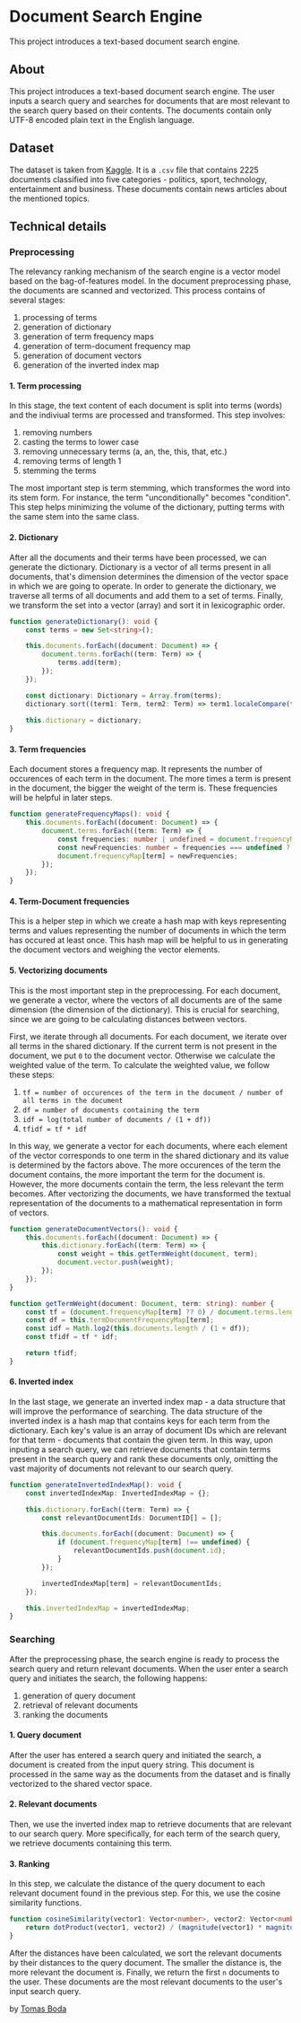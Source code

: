 # Document Search Engine

This project introduces a text-based document search engine.

## About
This project introduces a text-based document search engine. The user inputs a search query and searches for documents that are most relevant to the search query based on their contents. The documents contain only UTF-8 encoded plain text in the English language.

## Dataset
The dataset is taken from [Kaggle](https://www.kaggle.com/datasets/sunilthite/text-document-classification-dataset/data). It is a `.csv` file that contains 2225 documents classified into five categories - politics, sport, technology, entertainment and business. These documents contain news articles about the mentioned topics.

## Technical details

### Preprocessing
The relevancy ranking mechanism of the search engine is a vector model based on the bag-of-features model. In the document preprocessing phase, the documents are scanned and vectorized. This process contains of several stages:
1. processing of terms
2. generation of dictionary
3. generation of term frequency maps
4. generation of term-document frequency map
5. generation of document vectors
6. generation of the inverted index map

#### 1. Term processing
In this stage, the text content of each document is split into terms (words) and the indiviual terms are processed and transformed. This step involves:
1. removing numbers
2. casting the terms to lower case
3. removing unnecessary terms (a, an, the, this, that, etc.)
4. removing terms of length 1
5. stemming the terms

The most important step is term stemming, which transformes the word into its stem form. For instance, the term "unconditionally" becomes "condition". This step helps minimizing the volume of the dictionary, putting terms with the same stem into the same class.

#### 2. Dictionary
After all the documents and their terms have been processed, we can generate the dictionary. Dictionary is a vector of all terms present in all documents, that's dimension determines the dimension of the vector space in which we are going to operate. In order to generate the dictionary, we traverse all terms of all documents and add them to a set of terms. Finally, we transform the set into a vector (array) and sort it in lexicographic order.

```ts
function generateDictionary(): void {
    const terms = new Set<string>();

    this.documents.forEach((document: Document) => {
        document.terms.forEach((term: Term) => {
            terms.add(term);
        });
    });

    const dictionary: Dictionary = Array.from(terms);
    dictionary.sort((term1: Term, term2: Term) => term1.localeCompare(term2));
    
    this.dictionary = dictionary;
}
```

#### 3. Term frequencies
Each document stores a frequency map. It represents the number of occurences of each term in the document. The more times a term is present in the document, the bigger the weight of the term is. These frequencies will be helpful in later steps.

```ts
function generateFrequencyMaps(): void {
    this.documents.forEach((document: Document) => {
        document.terms.forEach((term: Term) => {
            const frequencies: number | undefined = document.frequencyMap[term];
            const newFrequencies: number = frequencies === undefined ? 1 : frequencies + 1;
            document.frequencyMap[term] = newFrequencies;
        });
    });
}
```

#### 4. Term-Document frequencies
This is a helper step in which we create a hash map with keys representing terms and values representing the number of documents in which the term has occured at least once. This hash map will be helpful to us in generating the document vectors and weighing the vector elements.

#### 5. Vectorizing documents
This is the most important step in the preprocessing. For each document, we generate a vector, where the vectors of all documents are of the same dimension (the dimension of the dictionary). This is crucial for searching, since we are going to be calculating distances between vectors.

First, we iterate through all documents. For each document, we iterate over all terms in the shared dictionary. If the current term is not present in the document, we put `0` to the document vector. Otherwise we calculate the weighted value of the term. To calculate the weighted value, we follow these steps:
1. `tf = number of occurences of the term in the document / number of all terms in the document`
2. `df = number of documents containing the term`
3. `idf = log(total number of documents / (1 + df))`
4. `tfidf = tf * idf`

In this way, we generate a vector for each documents, where each element of the vector corresponds to one term in the shared dictionary and its value is determined by the factors above. The more occurences of the term the document contains, the more important the term for the document is. However, the more documents contain the term, the less relevant the term becomes. After vectorizing the documents, we have transformed the textual representation of the documents to a mathematical representation in form of vectors.

```ts
function generateDocumentVectors(): void {
    this.documents.forEach((document: Document) => {
        this.dictionary.forEach((term: Term) => {
            const weight = this.getTermWeight(document, term);
            document.vector.push(weight);
        });
    });
}

function getTermWeight(document: Document, term: string): number {
    const tf = (document.frequencyMap[term] ?? 0) / document.terms.length;
    const df = this.termDocumentFrequencyMap[term];
    const idf = Math.log2(this.documents.length / (1 + df));
    const tfidf = tf * idf;

    return tfidf;
}
```

#### 6. Inverted index
In the last stage, we generate an inverted index map - a data structure that will improve the performance of searching. The data structure of the inverted index is a hash map that contains keys for each term from the dictionary. Each key's value is an array of document IDs which are relevant for that term - documents that contain the given term. In this way, upon inputing a search query, we can retrieve documents that contain terms present in the search query and rank these documents only, omitting the vast majority of documents not relevant to our search query.

```ts
function generateInvertedIndexMap(): void {
    const invertedIndexMap: InvertedIndexMap = {};

    this.dictionary.forEach((term: Term) => {
        const relevantDocumentIds: DocumentID[] = [];

        this.documents.forEach((document: Document) => {
            if (document.frequencyMap[term] !== undefined) {
                relevantDocumentIds.push(document.id);
            }
        });

        invertedIndexMap[term] = relevantDocumentIds;
    });

    this.invertedIndexMap = invertedIndexMap;
}
```

### Searching
After the preprocessing phase, the search engine is ready to process the search query and return relevant documents. When the user enter a search query and initiates the search, the following happens:
1. generation of query document
2. retrieval of relevant documents
4. ranking the documents

#### 1. Query document
After the user has entered a search query and initiated the search, a document is created from the input query string. This document is processed in the same way as the documents from the dataset and is finally vectorized to the shared vector space.

#### 2. Relevant documents
Then, we use the inverted index map to retrieve documents that are relevant to our search query. More specifically, for each term of the search query, we retrieve documents containing this term.

#### 3. Ranking
In this step, we calculate the distance of the query document to each relevant document found in the previous step. For this, we use the cosine similarity functions.

```ts
function cosineSimilarity(vector1: Vector<number>, vector2: Vector<number>): number {
    return dotProduct(vector1, vector2) / (magnitude(vector1) * magnitude(vector2));
}
```

After the distances have been calculated, we sort the relevant documents by their distances to the query document. The smaller the distance is, the more relevant the document is. Finally, we return the first `n` documents to the user. These documents are the most relevant documents to the user's input search query.

by [Tomas Boda](https://github.com/TomasBoda)